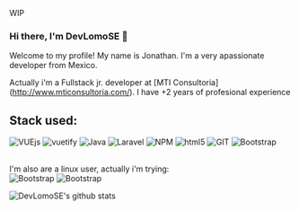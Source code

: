 WIP
### Hi there, I'm DevLomoSE 👋


Welcome to my profile!
My name is Jonathan. I'm a very apassionate developer from Mexico.

Actually i'm a Fullstack jr. developer at [MTI Consultoria] (http://www.mticonsultoria.com/). I have +2 years of profesional experience
## Stack used:
<img alt="VUEjs" src="https://img.shields.io/badge/VueJS-4fc08dy?style=flat&logo=vuetify&logoColor=white" />
<img alt="vuetify" src="https://img.shields.io/badge/vuetify-1867c0?style=flat-square&logo=vuetify&logoColor=white" />
<img alt="Java" src="https://img.shields.io/badge/Java-007396?style=flat-square&logo=java&logoColor=white" />
<img alt="Laravel" src="https://img.shields.io/badge/Laravel-CB3837?style=flat&logo=laravel&logoColor=white" />
<img alt="NPM" src="https://img.shields.io/badge/NPM-CB3837?style=flat&logo=npm&logoColor=white" />
<img alt="html5" src="https://img.shields.io/badge/-HTML5-E34F26?style=flat-square&logo=html5&logoColor=white" />
<img alt="GIT" src="https://img.shields.io/badge/Git-orange?style=flat&logo=git&logoColor=white" />
<img alt="Bootstrap" src="https://img.shields.io/badge/Boostrap-5849BE?style=flat&logo=bootstrap&logoColor=white" />

<br/>
<br/>

I'm also are a linux user, actually i'm trying:
<br/>
<img alt="Bootstrap" src="https://img.shields.io/badge/--73BA25?style=plastic&logo=opensuse&logoColor=white" />
<img alt="Bootstrap" src="https://img.shields.io/badge/--1d99f3?style=plastic&logo=kde&logoColor=white" style="display: inline-block"/>


![DevLomoSE's github stats](https://github-readme-stats.vercel.app/api?username=DevLomoSE&show_icons=true&theme=material-palenight&count_private=true)

<!--
<br/>
Keep in touch with me
-->
<!--[![Top Langs](https://github-readme-stats.vercel.app/api/top-langs/?username=DevLomoSE&layout=compact&theme=material-palenight)](https://github-readme-stats.vercel.app/api?username=DevLomoSE&show_icons=true&theme=react)-->

<!-- Find me on
[![Linkedin Badge](https://img.shields.io/badge/-jlim-blue?style=flat&logo=Linkedin&logoColor=white&link=https://www.linkedin.com/in/jonathan-cgg/)](https://www.linkedin.com/in/jonathan-cgg/) -->

<!--
**DevLomoSE/DevLomoSE** is a ✨ _special_ ✨ repository because its `README.md` (this file) appears on your GitHub profile.

Here are some ideas to get you started:

- 🔭 I’m currently working on ...
- 🌱 I’m currently learning ...
- 👯 I’m looking to collaborate on ...
- 🤔 I’m looking for help with ...
- 💬 Ask me about ...
- 📫 How to reach me: ...
- 😄 Pronouns: ...
- ⚡ Fun fact: ...
-->
